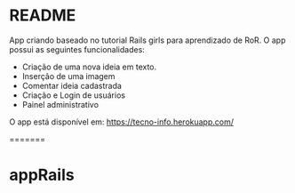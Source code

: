 # README

App criando baseado no tutorial Rails girls para aprendizado de RoR.
O app possui as seguintes funcionalidades:
* Criação de uma nova ideia em texto.
* Inserção de uma imagem
* Comentar ideia cadastrada
* Criação e Login de usuários
* Painel administrativo

O app está disponível em: https://tecno-info.herokuapp.com/


=======
# appRails


